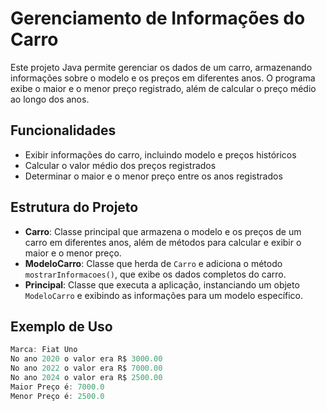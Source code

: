 # Gerenciamento de Informações do Carro

Este projeto Java permite gerenciar os dados de um carro, armazenando informações sobre o modelo e os preços em diferentes anos. O programa exibe o maior e o menor preço registrado, além de calcular o preço médio ao longo dos anos.

## Funcionalidades

- Exibir informações do carro, incluindo modelo e preços históricos
- Calcular o valor médio dos preços registrados
- Determinar o maior e o menor preço entre os anos registrados

## Estrutura do Projeto

- **Carro**: Classe principal que armazena o modelo e os preços de um carro em diferentes anos, além de métodos para calcular e exibir o maior e o menor preço.
- **ModeloCarro**: Classe que herda de `Carro` e adiciona o método `mostrarInformacoes()`, que exibe os dados completos do carro.
- **Principal**: Classe que executa a aplicação, instanciando um objeto `ModeloCarro` e exibindo as informações para um modelo específico.

## Exemplo de Uso

```java
Marca: Fiat Uno
No ano 2020 o valor era R$ 3000.00
No ano 2022 o valor era R$ 7000.00
No ano 2024 o valor era R$ 2500.00
Maior Preço é: 7000.0
Menor Preço é: 2500.0
